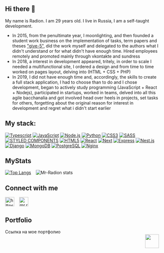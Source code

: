 <a id="anchor"></a>

## Hi there 👋

My name is Radion. I am 29 years old. I live in Russia, I am a self-taught development.
- In 2015, from the penultimate year, I moonlighting, and then founded a  student work business on the implementation of tasks, term papers and theses ["give-5"](https://vk.com/dai5mgsu), did the work myself and delegated to the authors what I didn't understand or for what didn't have enough time. Hired employees remotely and promoted mainly through vkontakte and sundress
- In 2018, a interest in development appeared, tritely, in order to scale I needed a multifunctional site, I ordered a design and from time to time worked on pages layout, delving into (HTML + CSS + PHP)
- In 2019, I did not have enough time and, accordingly, the skills to create a full stack application, I had to choose than to do and I chose development, began to actively study programming (JavaScript + React + Nodejs), participated in startups, worked in teams, delved into all this agile bacchanalia and got involved head over heels in projects, set tasks for others, forgetting about the original reason for interest in development and regret what i didn't start earlier


## My stack:

[![Typescript](https://img.shields.io/badge/TypeScript-000000?style=for-the-badge&logo=TypeScript&logoColor=white)](https://www.typescriptlang.org) [![JavaScript](https://img.shields.io/badge/JavaScript-000000?style=for-the-badge&logo=JavaScript&logoColor=white)](https://www.javascript.com) [![Node.js](https://img.shields.io/badge/Node.js-000000?style=for-the-badge&logo=Node.js&logoColor=white)](https://nodejs.org/en/) [![Python](https://img.shields.io/badge/Python-000000?style=for-the-badge&logo=Python&logoColor=white)](https://www.python.org/) [![CSS3](https://img.shields.io/badge/CSS3-000000?style=for-the-badge&logo=CSS3&logoColor=white)](http://www.css3.com)
[![SASS](https://img.shields.io/badge/SASS-000000?style=for-the-badge&logo=SASS&logoColor=white)](https://sass-lang.com/) [![STYLED COMPONENTS](https://img.shields.io/badge/STYLED_COMPONENTS-000000?style=for-the-badge&logo=STYLED-COMPONENTS&logoColor=white)](https://styled-components.com/) [![HTML5](https://img.shields.io/badge/HTML5-000000?style=for-the-badge&logo=HTML5&logoColor=white)](https://html.spec.whatwg.org/multipage/) [![React](https://img.shields.io/badge/React.js-000000?style=for-the-badge&logo=React&logoColor=white)](https://reactjs.org) [![Next](https://img.shields.io/badge/Next.js-000000?style=for-the-badge&logo=Next.js&logoColor=white)](https://nextjs.org/)
[![Express](https://img.shields.io/badge/Express.js-000000?style=for-the-badge&logo=Express&logoColor=white)](https://expressjs.com/ru/) [![Nest.js](https://img.shields.io/badge/Nest.js-000000?style=for-the-badge&logo=Nestjs&logoColor=white)](https://nestjs.com/) [![Django](https://img.shields.io/badge/Django-000000?style=for-the-badge&logo=Django&logoColor=white)](https://www.djangoproject.com/) [![MongoDB](https://img.shields.io/badge/MongoDB-000000?style=for-the-badge&logo=MongoDB&logoColor=white)](https://www.mongodb.com) [![PostgreSQL](https://img.shields.io/badge/PostgreSQL-000000?style=for-the-badge&logo=PostgreSQL&logoColor=white)](https://www.postgresql.org/) [![Nginx](https://img.shields.io/badge/Nginx-000000?style=for-the-badge&logo=Nginx&logoColor=white)](https://nginx.org/)

## MyStats

[![Top Langs](https://github-readme-stats.vercel.app/api/top-langs/?username=Mr-Radion)](https://github.com/Mr-Radion/github-readme-stats) &nbsp;&nbsp; ![Mr-Radion stats](https://github-readme-stats.vercel.app/api?username=Mr-Radion&show_icons=true&theme=onedark)

## Connect with me

<!-- Discord: -->

[<img src="https://cdn.jsdelivr.net/npm/simple-icons@v3/icons/telegram.svg" alt="https://t.me/Mr_R0dion" style="width: 30px">](https://t.me/Mr_R0dion) &nbsp;&nbsp; [<img src="https://cdn.jsdelivr.net/npm/simple-icons@v3/icons/gmail.svg" alt="mr.radrigis@gmail.com" style="width: 30px">](mr.radrigis@gmail.com)

## Portfolio

[<span style="float: left;">Ссылка на мое портфолио<span>](https://github.com/Mr-Radion?tab=repositories) &nbsp;&nbsp;&nbsp;&nbsp;&nbsp;&nbsp;&nbsp;&nbsp;&nbsp;&nbsp;&nbsp;&nbsp;&nbsp;&nbsp;&nbsp;&nbsp;&nbsp;&nbsp;&nbsp;&nbsp;&nbsp;&nbsp;&nbsp;&nbsp;&nbsp;&nbsp;&nbsp;&nbsp;&nbsp;&nbsp;&nbsp;&nbsp;&nbsp;&nbsp;&nbsp;&nbsp;&nbsp;&nbsp;&nbsp;&nbsp;&nbsp;&nbsp;&nbsp;&nbsp;&nbsp;&nbsp;&nbsp;&nbsp;&nbsp;&nbsp;&nbsp;&nbsp;&nbsp;&nbsp;&nbsp;&nbsp;&nbsp;&nbsp;&nbsp;&nbsp;&nbsp;&nbsp;&nbsp;&nbsp;&nbsp;&nbsp;&nbsp;&nbsp;&nbsp;&nbsp;&nbsp;&nbsp;&nbsp;&nbsp;&nbsp;&nbsp;&nbsp;&nbsp;&nbsp;&nbsp;&nbsp;&nbsp;&nbsp;&nbsp;&nbsp;&nbsp;&nbsp;&nbsp;&nbsp;&nbsp;&nbsp;&nbsp;&nbsp;&nbsp;&nbsp;&nbsp;&nbsp;&nbsp; [<img src="http://s1.iconbird.com/ico/2014/1/598/w128h1281390846468upcircular128.png" style="width: 45px; float: right;">](#anchor)

<!--
**Mr-Radion/Mr-Radion** is a ✨ _special_ ✨ repository because its `README.md` (this file) appears on your GitHub profile.

Here are some ideas to get you started:

- 🔭 I’m currently working on ...
- 🌱 I’m currently learning ...
- 👯 I’m looking to collaborate on ...
- 🤔 I’m looking for help with ...
- 💬 Ask me about ...
- 📫 How to reach me: ...
- 😄 Pronouns: ...
- ⚡ Fun fact: ...

-->

<!--
<a id="anchor"></a>

# Заголовок h1

## Заголовок h2

### Заголовок h3

#### Заголовок h4

##### Заголовок h5

###### Заголовок h6

Маркированные списки, с любым уровнем вложенности
(\* или + или - будет то же самое)

- текст
- текст
  - текст
  * текст
    - текст
    * текст

Нумерованный список

1. Текст
2. Текст
   2.1. Текст
   2.2. Текст

#### Горизонтальная линия это 3 минуса/нижних подчеркивания/звездочки на новой строке

---

---

---

**Жирный текст**

_Курсивный текст_

**_Жирный и курсивный текст_**

    ___Жирный и курсивный текст если применить табуляцию___

```
Отдельное выделение серым фоном
текста апострофами
```

> Для цитат
>
> > Вложенная цитата
> >
> > > Цитата 3

[ссылка на мое портфолио](https://github.com/Mr-Radion?tab=repositories)

Сноски, как в книге

Сноска первая[^1] и вторая [^2]

[^1]: Текст сноски 1
[^2]: Текст сноски 2

Картинки вставляются почти как ссылки, но с восклицат знаком в начале и ссылкой на картинку

![ссылка на мой канал](https://github-readme-stats.vercel.app/api/top-langs/?username=Mr-Radion)

Изображение вставляем вместо текста ссылки, становится кликабельной

[![ссылка на мой канал](https://github-readme-stats.vercel.app/api/top-langs/?username=Mr-Radion)](https://github-readme-stats.vercel.app/api/top-langs/?username=Mr-Radion)

### Для создания таблицы

| цвет    | количество | размер |
| :------ | :--------: | ------ |
| красный |     1      | 256    |
| синий   |     2      | 22     |
| зеленый |     5      | 6489   |

Экранирование символа h1

\# Не заголовок

Вложенный текст описание

Термин 1
: описание

Термин 2
: описание

Также можно применять любые html теги

<hr>
<div>
    <a id="anchor"></a>
    <select>
        <option>1</option>
        <option>2</option>
        <option>3</option>
        <option>4</option>
        <option>5</option>
    </select>
</div>
<hr>

Мы вверху с a тегом добавили ссылку и обратились к нему через id
[Вверх](#anchor)
[![ссылка вверх](http://s1.iconbird.com/ico/2014/1/598/w128h1281390846468upcircular128.png)](#anchor)

Источник информации
[#15 Уроки Git+GitHub - Создание файла README.md синтаксис Markdown](https://www.youtube.com/watch?v=syrGPPekLHQ)
[GitHub profile README. Прокачай свой GitHub профиль!](https://www.youtube.com/watch?v=O8knJcn5b-w&t=270s
-->
